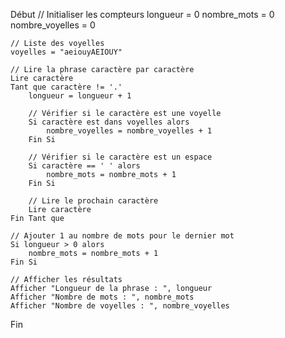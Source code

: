 Début
    // Initialiser les compteurs
    longueur = 0
    nombre_mots = 0
    nombre_voyelles = 0
    
    // Liste des voyelles
    voyelles = "aeiouyAEIOUY"

    // Lire la phrase caractère par caractère
    Lire caractère
    Tant que caractère != '.'
        longueur = longueur + 1

        // Vérifier si le caractère est une voyelle
        Si caractère est dans voyelles alors
            nombre_voyelles = nombre_voyelles + 1
        Fin Si
        
        // Vérifier si le caractère est un espace
        Si caractère == ' ' alors
            nombre_mots = nombre_mots + 1
        Fin Si

        // Lire le prochain caractère
        Lire caractère
    Fin Tant que

    // Ajouter 1 au nombre de mots pour le dernier mot
    Si longueur > 0 alors
        nombre_mots = nombre_mots + 1
    Fin Si

    // Afficher les résultats
    Afficher "Longueur de la phrase : ", longueur
    Afficher "Nombre de mots : ", nombre_mots
    Afficher "Nombre de voyelles : ", nombre_voyelles
Fin
